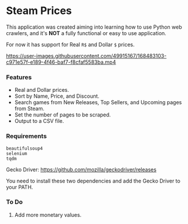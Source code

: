 # Steam Prices

This application was created aiming into learning how to use Python web crawlers, and it's **NOT** a fully functional or easy to use application.

For now it has support for Real `R$` and Dollar `$` prices.


https://user-images.githubusercontent.com/49915167/168483103-c971e57f-e189-4f46-baf7-f8cfaf5583ba.mp4


### Features
- Real and Dollar prices.
- Sort by Name, Price, and Discount.
- Search games from New Releases, Top Sellers, and Upcoming pages from Steam.
- Set the number of pages to be scraped.
- Output to a CSV file.

### Requirements

```
beautifulsoup4
selenium
tqdm
```

Gecko Driver: https://github.com/mozilla/geckodriver/releases

You need to install these two dependencies and add the Gecko Driver to your PATH.

### To Do

1. Add more monetary values.
